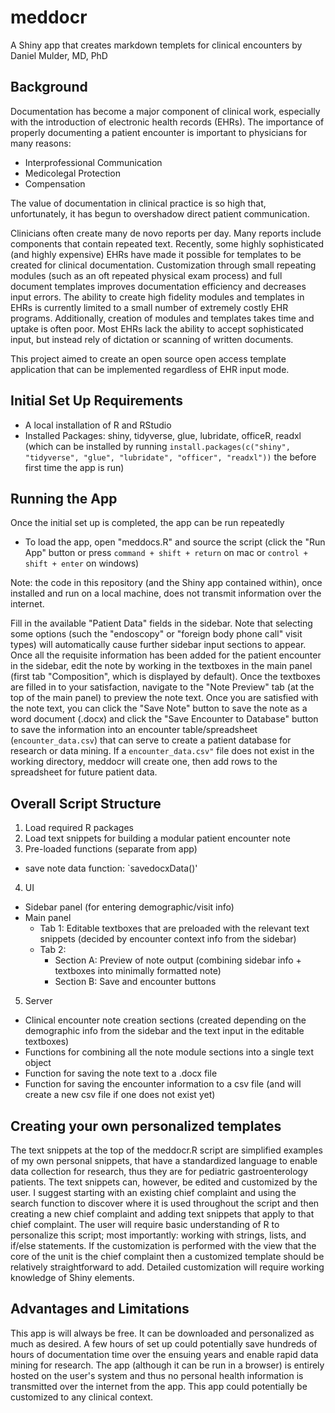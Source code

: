 # meddocr
A Shiny app that creates markdown templets for clinical encounters
by Daniel Mulder, MD, PhD

## Background
Documentation has become a major component of clinical work, especially with the introduction of electronic health records (EHRs).
The importance of properly documenting a patient encounter is important to physicians for many reasons:
- Interprofessional Communication
- Medicolegal Protection
- Compensation

The value of documentation in clinical practice is so high that, unfortunately, it has begun to overshadow direct patient communication.

Clinicians often create many de novo reports per day. Many reports include components that contain repeated text. Recently, some highly sophisticated (and highly expensive) EHRs have made it possible for templates to be created for clinical documentation. Customization through small repeating modules (such as an oft repeated physical exam process) and full document templates improves documentation efficiency and decreases input errors. The ability to create high fidelity modules and templates in EHRs is currently limited to a small number of extremely costly EHR programs. Additionally, creation of modules and templates takes time and uptake is often poor. Most EHRs lack the ability to accept sophisticated input, but instead rely of dictation or scanning of written documents.

This project aimed to create an open source open access template application that can be implemented regardless of EHR input mode.

## Initial Set Up Requirements
- A local installation of R and RStudio
- Installed Packages: shiny, tidyverse, glue, lubridate, officeR, readxl (which can be installed by running `install.packages(c("shiny", "tidyverse", "glue", "lubridate", "officer", "readxl"))` the before first time the app is run)

## Running the App
Once the initial set up is completed, the app can be run repeatedly

- To load the app, open "meddocs.R" and source the script (click the "Run App" button or press `command + shift + return` on mac or `control + shift + enter` on windows)

Note: the code in this repository (and the Shiny app contained within), once installed and run on a local machine, does not transmit information over the internet.

Fill in the available "Patient Data" fields in the sidebar. Note that selecting some options (such the "endoscopy" or "foreign body phone call" visit types) will automatically cause further sidebar input sections to appear. Once all the requisite information has been added for the patient encounter in the sidebar, edit the note by working in the textboxes in the main panel (first tab "Composition", which is displayed by default). Once the textboxes are filled in to your satisfaction, navigate to the "Note Preview" tab (at the top of the main panel) to preview the note text. Once you are satisfied with the note text, you can click the "Save Note" button to save the note as a word document (.docx) and click the "Save Encounter to Database" button to save the information into an encounter table/spreadsheet (`encounter_data.csv`) that can serve to create a patient database for research or data mining. If a `encounter_data.csv"` file does not exist in the working directory, meddocr will create one, then add rows to the spreadsheet for future patient data.

## Overall Script Structure
1. Load required R packages
2. Load text snippets for building a modular patient encounter note
3. Pre-loaded functions (separate from app)
  - save note data function: `savedocxData()'
4. UI
  - Sidebar panel (for entering demographic/visit info)
  - Main panel
    - Tab 1: Editable textboxes that are preloaded with the relevant text snippets (decided by encounter context info from the sidebar)
    - Tab 2: 
      - Section A: Preview of note output (combining sidebar info + textboxes into minimally formatted note)
      - Section B: Save and encounter buttons
5. Server
  - Clinical encounter note creation sections (created depending on the demographic info from the sidebar and the text input in the editable textboxes)
  - Functions for combining all the note module sections into a single text object
  - Function for saving the note text to a .docx file
  - Function for saving the encounter information to a csv file (and will create a new csv file if one does not exist yet)


## Creating your own personalized templates
The text snippets at the top of the meddocr.R script are simplified examples of my own personal snippets, that have a standardized language to enable data collection for research, thus they are for pediatric gastroenterology patients. The text snippets can, however, be edited and customized by the user. I suggest starting with an existing chief complaint and using the search function to discover where it is used throughout the script and then creating a new chief complaint and adding text snippets that apply to that chief complaint. The user will require basic understanding of R to personalize this script; most importantly: working with strings, lists, and if/else statements. If the customization is performed with the view that the core of the unit is the chief complaint then a customized template should be relatively straightforward to add. Detailed customization will require working knowledge of Shiny elements.

## Advantages and Limitations
This app is will always be free. It can be downloaded and personalized as much as desired. A few hours of set up could potentially save hundreds of hours of documentation time over the ensuing years and enable rapid data mining for research. The app (although it can be run in a browser) is entirely hosted on the user's system and thus no personal health information is transmitted over the internet from the app. This app could potentially be customized to any clinical context.
